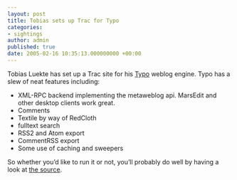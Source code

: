 ```yaml
---
layout: post
title: Tobias sets up Trac for Typo
categories:
- sightings
author: admin
published: true
date: 2005-02-16 10:35:13.000000000 +00:00
---
```

<p>Tobias Luekte has set up a Trac site for his <a href="http://blog.leetsoft.com/articles/read/2">Typo</a> weblog engine. Typo has a slew of neat features including:</p>
<ul>
	<li><span class="caps">XML</span>-<span class="caps">RPC</span> backend implementing the metaweblog api. MarsEdit and other desktop clients work great.</li>
	<li>Comments</li>
	<li>Textile by way of RedCloth</li>
	<li>fulltext search</li>
	<li>RSS2 and Atom export</li>
	<li>CommentRSS export</li>
	<li>Some use of caching and sweepers</li>
</ul>
<p>So whether you&#8217;d like to run it or not, you&#8217;ll probably do well by having a look at <a href="http://typo.leetsoft.com/trac.cgi/browser/trunk/">the source</a>.</p>